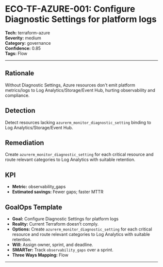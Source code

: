 # ECO-TF-AZURE-001: Configure Diagnostic Settings for platform logs

**Tech:** terraform-azure  
**Severity:** medium  
**Category:** governance  
**Confidence:** 0.85  
**Tags:** Flow

---

## Rationale
Without Diagnostic Settings, Azure resources don't emit platform metrics/logs to Log Analytics/Storage/Event Hub, hurting observability and compliance.

## Detection
Detect resources lacking `azurerm_monitor_diagnostic_setting` binding to Log Analytics/Storage/Event Hub.

## Remediation
Create `azurerm_monitor_diagnostic_setting` for each critical resource and route relevant categories to Log Analytics with suitable retention.

## KPI
- **Metric:** observability_gaps  
- **Estimated savings:** Fewer gaps; faster MTTR

## GoalOps Template
- **Goal:** Configure Diagnostic Settings for platform logs  
- **Reality:** Current Terraform doesn’t comply.  
- **Options:** Create `azurerm_monitor_diagnostic_setting` for each critical resource and route relevant categories to Log Analytics with suitable retention.  
- **Will:** Assign owner, sprint, and deadline.  
- **SMARTer:** Track `observability_gaps` over a sprint.  
- **Three Ways Mapping:** Flow

---

